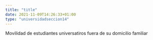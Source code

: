 ```yaml
---
title: "title"
date: 2021-11-09T14:26:33+01:00
type: "universidadseccion14"
---
```

Movilidad de estudiantes universatiros fuera de su domicilio familiar
